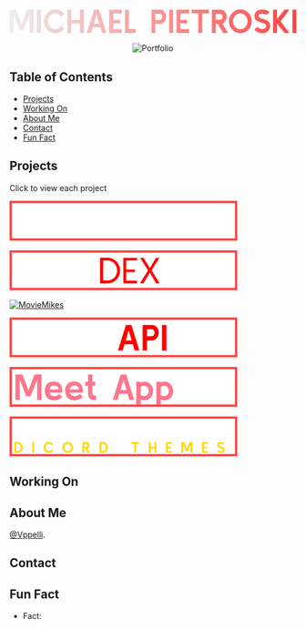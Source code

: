 <div align="center">

[![MichaelPietroski](/img/MICHAELPIETROSKI.png)](https://vppelli.github.io/portfolio-website/)

![Portfolio](https://img.shields.io/badge/Portfolio-black?style=for-the-badge)

</div>

## Table of Contents
- [Projects](#projects)
- [Working On](#working-on)
- [About Me](#about-me)
- [Contact](#contact)
- [Fun Fact](#fun-fact)

## Projects
Click to view each project
  
[![Portfolio](/img/PORTFOLIO.png)](https://github.com/vppelli/portfolio-website)

[![Pokedex](/img/POKEDEX.png)](https://github.com/vppelli/Pokedex-app)

[![MovieMikes](/img/MOVEMIKE’S.png)](https://github.com/vppelli/movie_client)

[![MovieAPI](/img/MOVEAPI.png)](https://github.com/vppelli/movie_api)

[![MeetApp](/img/Meet%20App.png)](https://github.com/vppelli/meet)

[![PredecessorDiscordThemes](/img/PDT.png)](https://github.com/vppelli/predecessor-discord-themes)


## Working On





## About Me

[@Vppelli](https://github.com/vppelli).

## Contact

## Fun Fact
- Fact:
